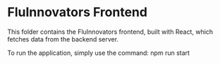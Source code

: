 # FluInnovators Frontend

This folder contains the FluInnovators frontend, built with React, which fetches data from the backend server. 

To run the application, simply use the command: npm run start